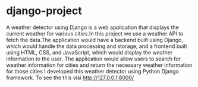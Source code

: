 # django-project
A weather detector using Django is a web application that displays the current weather for various cities.In this project we use a weather API to fetch the data.The application would have a backend built using Django, which would handle the data processing and storage, and a frontend built using HTML, CSS, and JavaScript, which would display the weather information to the user. The application would allow users to search for weather information for cities and return the necessary weather information for those cities
I developed this weather detector using Python Django framework. To see the this visi http://127.0.0.1:8000/
